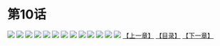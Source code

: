 # 第10话
![](https://s1.baozimh.com/scomic/yuekanshaonuyeqijun-chunquan/0/14-iolh/1.jpg)
![](https://s1.baozimh.com/scomic/yuekanshaonuyeqijun-chunquan/0/14-iolh/2.jpg)
![](https://s1.baozimh.com/scomic/yuekanshaonuyeqijun-chunquan/0/14-iolh/3.jpg)
![](https://s1.baozimh.com/scomic/yuekanshaonuyeqijun-chunquan/0/14-iolh/4.jpg)
![](https://s1.baozimh.com/scomic/yuekanshaonuyeqijun-chunquan/0/14-iolh/5.jpg)
![](https://s1.baozimh.com/scomic/yuekanshaonuyeqijun-chunquan/0/14-iolh/6.jpg)
![](https://s1.baozimh.com/scomic/yuekanshaonuyeqijun-chunquan/0/14-iolh/7.jpg)
![](https://s1.baozimh.com/scomic/yuekanshaonuyeqijun-chunquan/0/14-iolh/8.jpg)
![](https://s1.baozimh.com/scomic/yuekanshaonuyeqijun-chunquan/0/14-iolh/9.jpg)
![](https://s1.baozimh.com/scomic/yuekanshaonuyeqijun-chunquan/0/14-iolh/10.jpg)
![](https://s1.baozimh.com/scomic/yuekanshaonuyeqijun-chunquan/0/14-iolh/11.jpg)
![](https://s1.baozimh.com/scomic/yuekanshaonuyeqijun-chunquan/0/14-iolh/12.jpg)
![](https://s1.baozimh.com/scomic/yuekanshaonuyeqijun-chunquan/0/14-iolh/13.jpg)
[【上一章】](./14.md)
[【目录】](./README.md)
[【下一章】](./16.md)
